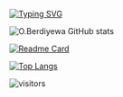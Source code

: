 <!-- ### Hi, i am O. Berdiyewa 👋 -->

[![Typing SVG](https://readme-typing-svg.herokuapp.com?font=montserrat-bold&color=%2300F723&size=32&multiline=true&width=700&height=55&lines=Welcome+to+O.Berdiyewa+github+page)](https://oberdiyewa.github.io)

<!-- <a href="https://ezkahan.github.io">
	<img alt="O.Berdiyewa"
		 src="https://readme-typing-svg.herokuapp.com/?lines=Welcome+to+O.Berdiyewa+GitHub+page+:)&color=%2334FF19&center=true&width=555&height=55">
</a> -->

![O.Berdiyewa GitHub stats](https://github-readme-stats.vercel.app/api?username=oberdiyewa&count_private=true&theme=chartreuse-dark&show_icons=true&hide_border=true)

[![Readme Card](https://github-readme-stats.vercel.app/api/pin/?username=oberdiyewa&theme=chartreuse-dark&repo=ezkahan&hide_border=true)](https://github.com/oberdiyewa/oberdiyewa)

[![Top Langs](https://github-readme-stats.vercel.app/api/top-langs/?username=oberdiyewa&theme=chartreuse-dark&hide_border=true&layout=compact)](https://github.com/oberdiyewa/oberdiyewa)

![visitors](https://visitor-badge.laobi.icu/badge?page_id=oberdiyewa)
